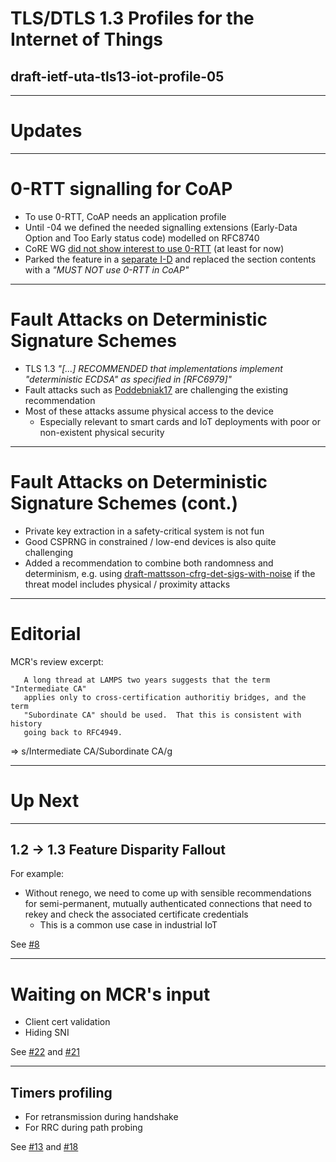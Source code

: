 # TLS/DTLS 1.3 Profiles for the Internet of Things
## draft-ietf-uta-tls13-iot-profile-05

---

# Updates

---

# 0-RTT signalling for CoAP

* To use 0-RTT, CoAP needs an application profile
* Until -04 we defined the needed signalling extensions (Early-Data Option and Too Early status code) modelled on RFC8740
* CoRE WG [did not show interest to use 0-RTT](https://mailarchive.ietf.org/arch/msg/core/mDRQe3TsR4qO4tuhwL6IsSryr_A/) (at least for now)
* Parked the feature in a [separate I-D](https://datatracker.ietf.org/doc/draft-tschofenig-core-early-data-option/) and replaced the section contents with a _"MUST NOT use 0-RTT in CoAP"_

---

# Fault Attacks on Deterministic Signature Schemes

* TLS 1.3 _"[...] RECOMMENDED that implementations implement "deterministic ECDSA" as specified in [RFC6979]"_
* Fault attacks such as [Poddebniak17](https://eprint.iacr.org/2017/1014.pdf) are challenging the existing recommendation
* Most of these attacks assume physical access to the device
  * Especially relevant to smart cards and IoT deployments with poor or non-existent physical security

---

# Fault Attacks on Deterministic Signature Schemes (cont.)

* Private key extraction in a safety-critical system is not fun
* Good CSPRNG in constrained / low-end devices is also quite challenging
* Added a recommendation to combine both randomness and determinism, e.g. using [draft-mattsson-cfrg-det-sigs-with-noise](https://datatracker.ietf.org/doc/draft-mattsson-cfrg-det-sigs-with-noise/) if the threat model includes physical / proximity attacks

---

# Editorial

MCR's review excerpt:
```
   A long thread at LAMPS two years suggests that the term "Intermediate CA"
   applies only to cross-certification authoritiy bridges, and the term
   "Subordinate CA" should be used.  That this is consistent with history
   going back to RFC4949.
```

=> s/Intermediate CA/Subordinate CA/g

---

# Up Next

---

## 1.2 -> 1.3 Feature Disparity Fallout

For example:

* Without renego, we need to come up with sensible recommendations for semi-permanent, mutually authenticated connections that need to rekey and check the associated certificate credentials
  * This is a common use case in industrial IoT

See [#8](https://github.com/thomas-fossati/draft-tls13-iot/issues/8)

---

# Waiting on MCR's input

* Client cert validation
* Hiding SNI

See [#22](https://github.com/thomas-fossati/draft-tls13-iot/issues/22) and [#21](https://github.com/thomas-fossati/draft-tls13-iot/issues/21)

---

## Timers profiling

* For retransmission during handshake
* For RRC during path probing

See [#13](https://github.com/thomas-fossati/draft-tls13-iot/issues/13) and [#18](https://github.com/thomas-fossati/draft-tls13-iot/issues/18)